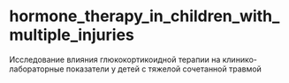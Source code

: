 # hormone_therapy_in_children_with_multiple_injuries
Исследование влияния глюкокортикоидной терапии на клинико-лабораторные показатели у детей с тяжелой сочетанной травмой
